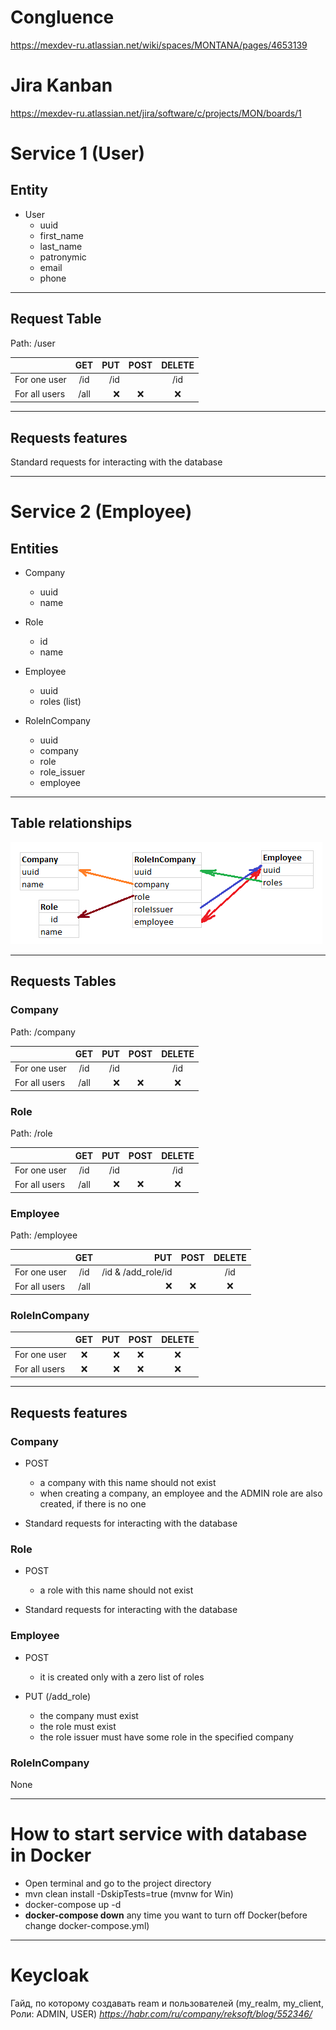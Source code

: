 # Congluence   
https://mexdev-ru.atlassian.net/wiki/spaces/MONTANA/pages/4653139  
# Jira Kanban  
https://mexdev-ru.atlassian.net/jira/software/c/projects/MON/boards/1  
# Service 1 (User)
## Entity
- User
    - uuid
    - first_name
    - last_name
    - patronymic
    - email
    - phone

----
## Request Table
Path: /user

|   | GET | PUT | POST | DELETE |
|:----|:----------:|----------:|:----------:|:----------:|
| For one user | /id | /id |  | /id |
| For all users | /all | :x: | :x: | :x: |

----
## Requests features

Standard requests for interacting with the database

----
# Service 2 (Employee)
## Entities
- Company
    - uuid
    - name


- Role
    - id
    - name


- Employee
    - uuid
    - roles (list)


- RoleInCompany
    - uuid
    - company
    - role
    - role_issuer
    - employee
    
----
## Table relationships
![relationships.png](relationships.png)

----
## Requests Tables
### Company
Path: /company

|   | GET | PUT | POST | DELETE |
|:----|:----------:|----------:|:----------:|:----------:|
| For one user | /id | /id |  | /id |
| For all users | /all | :x: | :x: | :x: |
### Role
Path: /role

|   | GET | PUT | POST | DELETE |
|:----|:----------:|----------:|:----------:|:----------:|
| For one user | /id | /id |  | /id |
| For all users | /all | :x: | :x: | :x: |
### Employee
Path: /employee

|   | GET | PUT | POST | DELETE |
|:----|:----------:|----------:|:----------:|:----------:|
| For one user | /id | /id & /add_role/id |  | /id |
| For all users | /all | :x: | :x: | :x: |
### RoleInCompany
|   | GET | PUT | POST | DELETE |
|:----|:----------:|----------:|:----------:|:----------:|
| For one user | :x: | :x: | :x: | :x: |
| For all users | :x: | :x: | :x: | :x: |
____
## Requests features

### Company

- POST
    - a company with this name should not exist
    - when creating a company, an employee and the ADMIN role are also created, if there is no one

- Standard requests for interacting with the database

### Role

- POST
    - a role with this name should not exist
  
- Standard requests for interacting with the database

### Employee

- POST
    - it is created only with a zero list of roles

- PUT (/add_role)
    - the company must exist
    - the role must exist  
    - the role issuer must have some role in the specified company

### RoleInCompany

None
____    
# How to start service with database in Docker
- Open terminal and go to the project directory
- mvn clean install -DskipTests=true (mvnw for Win)
- docker-compose up -d 
- __docker-compose down__ any time you want to turn off Docker(before change docker-compose.yml)   

---
# Keycloak
Гайд, по которому создавать ream и пользователей (my_realm, my_client, Роли: ADMIN, USER)
_https://habr.com/ru/company/reksoft/blog/552346/_

	
